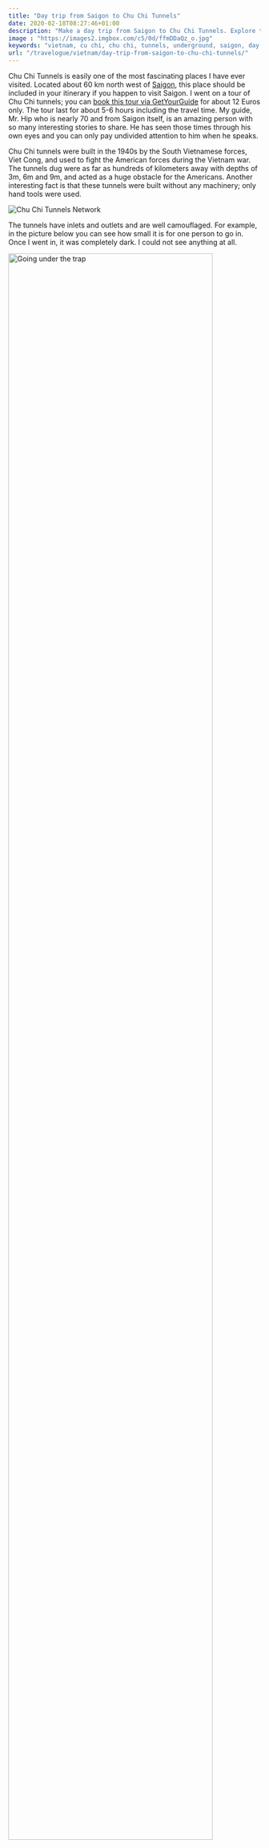 ```yaml
---
title: "Day trip from Saigon to Chu Chi Tunnels"
date: 2020-02-18T08:27:46+01:00
description: "Make a day trip from Saigon to Chu Chi Tunnels. Explore the underground tunnel netwrok built by the Vietnamese during their war against the United States."
image : "https://images2.imgbox.com/c5/0d/ffmDDaQz_o.jpg"
keywords: "vietnam, cu chi, chu chi, tunnels, underground, saigon, day trip"
url: "/travelogue/vietnam/day-trip-from-saigon-to-chu-chi-tunnels/"
---
```


Chu Chi Tunnels is easily one of the most fascinating places I have ever visited. Located about 60 km north west of <a href = "https://www.ankuroh.com/travelogue/vietnam/things-to-do-in-saigon-vietnam/" target = "_blank">Saigon</a>, this place should be included in your itinerary if you happen to visit Saigon. I went on a tour of Chu Chi tunnels; you can <a href = "https://www.getyourguide.com/cu-chi-tunnels-l3671/half-day-cu-chi-tunnels-tour-t60689/?partner_id=AAHMPGG&utm_medium=online_publisher&cmp=Vietnam" target = "_blank">book this tour via GetYourGuide</a> for about 12 Euros only. The tour last for about 5-6 hours including the travel time. My guide, Mr. Hip who is nearly 70 and from Saigon itself, is an amazing person with so many interesting stories to share. He has seen those times through his own eyes and you can only pay undivided attention to him when he speaks.

Chu Chi tunnels were built in the 1940s by the South Vietnamese forces, Viet Cong, and used to fight the American forces during the Vietnam war. The tunnels dug were as far as hundreds of kilometers away with depths of 3m, 6m and 9m, and acted as a huge obstacle for the Americans. Another interesting fact is that these tunnels were built without any machinery; only hand tools were used.

<img src = "https://images2.imgbox.com/c5/0d/ffmDDaQz_o.jpg" alt = "Chu Chi Tunnels Network" />

The tunnels have inlets and outlets and are well camouflaged. For example, in the picture below you can see how small it is for one person to go in. Once I went in, it was completely dark. I could not see anything at all.

<img src = "https://images2.imgbox.com/c8/96/c9eDZv2s_o.jpg" alt = "Going under the trap" width = "90%" />

Booby traps were also set for the enemy which were well camouflaged. When you visit the place, you can see and hear about various booby traps stories. 

<img src = "https://images2.imgbox.com/01/17/100O0ano_o.jpg" alt = "Booby traps at Chu Chi Tunnels" width = "90%" />

When you visit these tunnels, you are forced to think from the Vietnamese people's point of view; especially life underground. The tunnels are extremely tiny and claustrophobic. I do not consider myself a claustrophobic person but Chu Chi Tunnels made me gasp for a tiny moment. The tunnels were dark and we did a short walk underground. There are also stories of sometimes bats or other insects flying around making it much more scary.

<img src = "https://images2.imgbox.com/cd/75/35zyOVQy_o.jpg" alt = "Inside the tunnels" width = "90%" />

There are tiny outlets like the picture below that one can mistake for snake holes. They were basically for ventilation for people underground. There were people called tunnel rats who are small men deployed underground for hours to booby trap or attack enemy forces. There were people who lived there for days and even died in process. For us even five minutes seemed too much already.

<img src = "https://images2.imgbox.com/7a/7b/mvRRhUnL_o.jpg" alt = "Outlets from the tunnels" width = "90%" />

There were operations by the American forces to destroy the tunnels. Operation Crimp and Operation Cedar Falls were the missions carried out by Americans to drop explosives from B52 bombers and wipe out the tunnel network in the entire area. The war finally ended in 1975 and this place has become a different kind of a museum altogether. I definitely recommend making a tour of the Chu Chi Tunnels if you happen to be in Saigon. You have to see and listen to the stories to realize what you witness there.

## Alternative trips from Saigon

Here is a list of alternative trips from Saigon.

1. <a href = "https://www.getyourguide.com/cu-chi-tunnels-l3671/half-day-cu-chi-tunnels-tour-t60689/?partner_id=AAHMPGG&utm_medium=online_publisher&cmp=Vietnam" target = "_blank">Cu Chi Tunnels: Morning or Afternoon Guided Tour</a>
2. <a href = "https://www.getyourguide.com/ho-chi-minh-city-l272/cu-chi-tunnels-luxury-speed-boat-half-day-tour-t194954/?partner_id=AAHMPGG&utm_medium=online_publisher&cmp=Vietnam" target = "_blank">Cu Chi Tunnels Luxury Speed Boat Half Day Tour</a>
3. <a href = "https://www.getyourguide.com/ho-chi-minh-city-l272/ho-chi-minh-full-day-cu-chi-tunnels-and-mekong-delta-tour-t188343/?partner_id=AAHMPGG&utm_medium=online_publisher&cmp=Vietnam" target = "_blank">Ho Chi Minh: Full-Day Cu Chi Tunnels and Mekong Delta Tour</a>
4. <a href = "https://www.getyourguide.com/ho-chi-minh-city-l272/ho-chi-minh-city-full-day-cu-chi-tunnels-mekong-delta-t121656/?partner_id=AAHMPGG&utm_medium=online_publisher&cmp=Vietnam" target = "_blank">From Ho Chi Minh: Cu Chi Tunnels & Mekong Delta VIP</a>
5. <a href = "https://www.getyourguide.com/ho-chi-minh-city-l272/mekong-delta-small-group-tour-from-ho-chi-minh-city-t60784/?partner_id=AAHMPGG&utm_medium=online_publisher&cmp=Vietnam" target = "_blank">Mekong Delta Small Group W/ Vinh Trang Pagoda & Rowing Boat</a>
6. <a href = "https://www.getyourguide.com/ho-chi-minh-city-l272/mekong-delta-vip-speedboat-tour-from-ho-chi-minh-city-t26968/?partner_id=AAHMPGG&utm_medium=online_publisher&cmp=Vietnam" target = "_blank">Mekong Delta Full-Day Speedboat Tour from Ho Chi Minh City</a>
7. <a href = "https://www.getyourguide.com/ho-chi-minh-city-l272/mekong-river-full-day-tour-t97020/?partner_id=AAHMPGG&utm_medium=online_publisher&cmp=Vietnam" target = "_blank">Mekong Delta Small Group Tour to My Tho and Ben Tre</a>